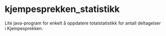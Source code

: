 # kjempesprekken_statistikk
Lite java-program for enkelt å oppdatere totalstatistikk for antall deltagelser i Kjempesprekken.
